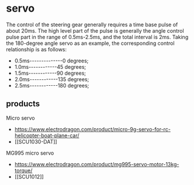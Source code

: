 
# servo 

The control of the steering gear generally requires a time base pulse of about 20ms. The high level part of the pulse is generally the angle control pulse part in the range of 0.5ms-2.5ms, and the total interval is 2ms.
Taking the 180-degree angle servo as an example, the corresponding control relationship is as follows:

- 0.5ms--------------0 degrees;
- 1.0ms------------45 degrees;
- 1.5ms------------90 degrees;
- 2.0ms------------135 degrees;
- 2.5ms------------180 degrees;

## products 

Micro servo
- https://www.electrodragon.com/product/micro-9g-servo-for-rc-helicopter-boat-plane-car/
- [[SCU1030-DAT]]

MG995 micro servo 
- https://www.electrodragon.com/product/mg995-servo-motor-13kg-torque/
- [[SCU1012]]

